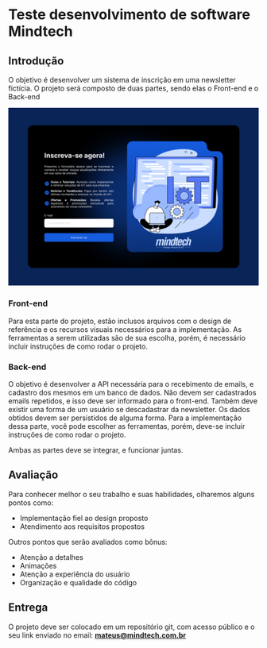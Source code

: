 # Teste desenvolvimento de software Mindtech

## Introdução

O objetivo é desenvolver um sistema de inscrição em uma newsletter fictícia. O projeto será composto de duas partes, sendo elas o Front-end e o Back-end

![exemplo front](./public/subscribe.png)

### Front-end

Para esta parte do projeto, estão inclusos arquivos com o design de referência e os recursos visuais necessários para a implementação. As ferramentas a serem utilizadas são de sua escolha, porém, é necessário incluir instruções de como rodar o projeto.

### Back-end

O objetivo é desenvolver a API necessária para o recebimento de emails, e cadastro dos mesmos em um banco de dados. Não devem ser cadastrados emails repetidos, e isso deve ser informado para o front-end. Também deve existir uma forma de um usuário se descadastrar da newsletter. Os dados obtidos devem ser persistidos de alguma forma. Para a implementação dessa parte, você pode escolher as ferramentas, porém, deve-se incluir instruções de como rodar o projeto.

Ambas as partes deve se integrar, e funcionar juntas.

## Avaliação

Para conhecer melhor o seu trabalho e suas habilidades, olharemos alguns pontos como:

- Implementação fiel ao design proposto
- Atendimento aos requisitos propostos

Outros pontos que serão avaliados como bônus:

- Atenção a detalhes
- Animações
- Atenção a experiência do usuário
- Organização e qualidade do código

## Entrega

O projeto deve ser colocado em um repositório git, com acesso público e o seu link enviado no email: **mateus@mindtech.com.br**
